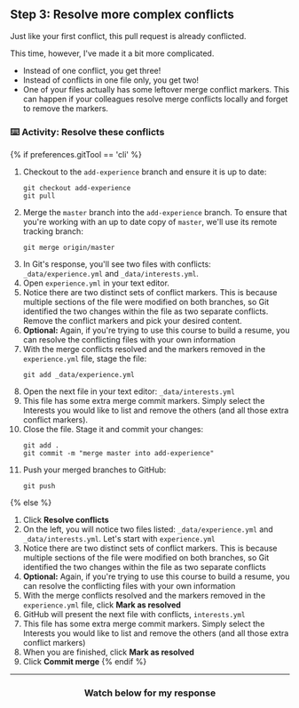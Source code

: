 ## Step 3: Resolve more complex conflicts

Just like your first conflict, this pull request is already conflicted.

This time, however, I've made it a bit more complicated.

- Instead of one conflict, you get three!
- Instead of conflicts in one file only, you get two!  
- One of your files actually has some leftover merge conflict markers. This can happen if your colleagues resolve merge conflicts locally and forget to remove the markers.

### :keyboard: Activity: Resolve these conflicts

{% if preferences.gitTool == 'cli' %}
1. Checkout to the `add-experience` branch and ensure it is up to date:
    ```shell
    git checkout add-experience
    git pull
    ```
2. Merge the `master` branch into the `add-experience` branch. To ensure that you're working with an up to date copy of `master`, we'll use its remote tracking branch:
    ```shell
    git merge origin/master
    ```
3. In Git's response, you'll see two files with conflicts: `_data/experience.yml` and `_data/interests.yml`.
4. Open `experience.yml` in your text editor.
5. Notice there are two distinct sets of conflict markers. This is because multiple sections of the file were modified on both branches, so Git identified the two changes within the file as two separate conflicts. Remove the conflict markers and pick your desired content. 
6. **Optional:** Again, if you're trying to use this course to build a resume, you can resolve the conflicting files with your own information
7. With the merge conflicts resolved and the markers removed in the `experience.yml` file, stage the file:
    ```shell
    git add _data/experience.yml
    ```
8. Open the next file in your text editor: `_data/interests.yml`
9. This file has some extra merge commit markers. Simply select the Interests you would like to list and remove the others (and all those extra conflict markers).
10. Close the file. Stage it and commit your changes:
    ```shell
    git add .
    git commit -m "merge master into add-experience"
    ```
11. Push your merged branches to GitHub:
    ```shell
    git push
    ```
{% else %}
1. Click **Resolve conflicts**
1. On the left, you will notice two files listed: `_data/experience.yml` and `_data/interests.yml`. Let's start with `experience.yml`
1. Notice there are two distinct sets of conflict markers. This is because multiple sections of the file were modified on both branches, so Git identified the two changes within the file as two separate conflicts
1. **Optional:** Again, if you're trying to use this course to build a resume, you can resolve the conflicting files with your own information
1. With the merge conflicts resolved and the markers removed in the `experience.yml` file, click **Mark as resolved**
1. GitHub will present the next file with conflicts, `interests.yml`
1. This file has some extra merge commit markers. Simply select the Interests you would like to list and remove the others (and all those extra conflict markers)
1. When you are finished, click **Mark as resolved**
1. Click **Commit merge**
{% endif %}
<hr>
<h3 align="center">Watch below for my response</h3>

